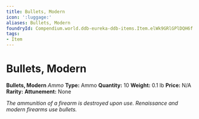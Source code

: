 ```yaml
---
title: Bullets, Modern
icon: ':luggage:'
aliases: Bullets, Modern
foundryId: Compendium.world.ddb-eureka-ddb-items.Item.elWk9GRlGPlDQH6f
tags:
- Item
---
```


# Bullets, Modern

**Bullets, Modern**
_Ammo_
**Type:** Ammo
**Quantity:** 10
**Weight:** 0.1 lb
**Price:** N/A
**Rarity:** 
**Attunement:** None

*The ammunition of a firearm is destroyed upon use. Renaissance and modern firearms use bullets.*